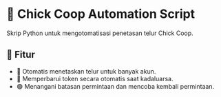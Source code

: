 # 🐣 Chick Coop Automation Script

Skrip Python untuk mengotomatisasi penetasan telur Chick Coop.

## 🚀 Fitur

- 🌟 Otomatis menetaskan telur untuk banyak akun.
- 🔄 Memperbarui token secara otomatis saat kadaluarsa.
- 🟢 Menangani batasan permintaan dan mencoba kembali permintaan.
